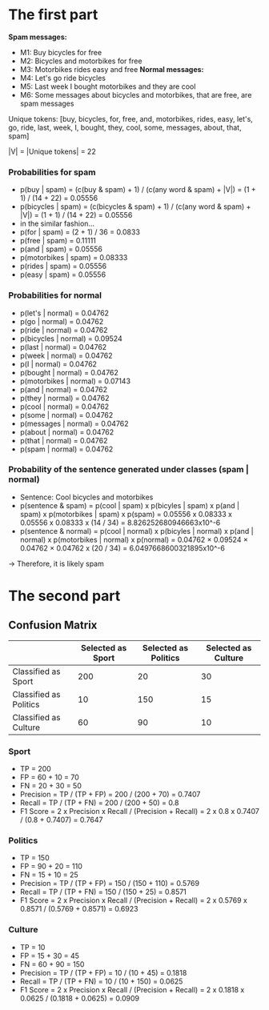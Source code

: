 # The first part

**Spam messages:**
- M1: Buy bicycles for free
- M2: Bicycles and motorbikes for free
- M3: Motorbikes rides easy and free
**Normal messages:**
- M4: Let's go ride bicycles
- M5: Last week I bought motorbikes and they are cool
- M6: Some messages about bicycles and motorbikes, that are free, are spam messages

Unique tokens: [buy, bicycles, for, free, and, motorbikes, rides, easy, let's, go, ride, last, week, I, bought, they, cool, some, messages, about, that, spam]

|V| = |Unique tokens| = 22

### Probabilities for spam
- p(buy | spam) = (c(buy & spam) + 1) / (c(any word & spam) + |V|) = (1 + 1) / (14 + 22) = 0.05556
- p(bicycles | spam) = (c(bicycles & spam) + 1) / (c(any word & spam) + |V|) = (1 + 1) / (14 + 22) = 0.05556
- in the similar fashion...
- p(for | spam) = (2 + 1) / 36 = 0.0833
- p(free | spam) = 0.11111
- p(and | spam) = 0.05556
- p(motorbikes | spam) = 0.08333
- p(rides | spam) = 0.05556
- p(easy | spam) = 0.05556

### Probabilities for normal
- p(let's | normal) = 0.04762
- p(go | normal) = 0.04762
- p(ride | normal) = 0.04762
- p(bicycles | normal) = 0.09524
- p(last | normal) = 0.04762
- p(week | normal) = 0.04762
- p(I | normal) = 0.04762
- p(bought | normal) = 0.04762
- p(motorbikes | normal) = 0.07143
- p(and | normal) = 0.04762
- p(they | normal) = 0.04762
- p(cool | normal) = 0.04762
- p(some | normal) = 0.04762
- p(messages | normal) = 0.04762
- p(about | normal) = 0.04762
- p(that | normal) = 0.04762
- p(spam | normal) = 0.04762

### Probability of the sentence generated under classes (spam | normal)
- Sentence: Cool bicycles and motorbikes
- p(sentence & spam) = p(cool | spam) x p(bicyles | spam) x p(and | spam) x p(motorbikes | spam) x p(spam) = 0.05556 x 0.08333 x 0.05556 x 0.08333 x (14 / 34) = 8.826252680946663x10^-6
- p(sentence & normal) = p(cool | normal) x p(bicyles | normal) x p(and | normal) x p(motorbikes | normal) x p(normal) = 0.04762 × 0.09524 × 0.04762 × 0.04762 x (20 / 34) = 6.0497668600321895x10^-6

-> Therefore, it is likely spam


# The second part

## Confusion Matrix

|                       | Selected as Sport | Selected as Politics | Selected as Culture |
|-----------------------|-------------------|----------------------|---------------------|
| Classified as Sport      | 200               | 20                   | 30                  |
| Classified as Politics   | 10                | 150                  | 15                  |
| Classified as Culture     | 60                | 90                   | 10                  |

### Sport
- TP = 200
- FP = 60 + 10 = 70
- FN = 20 + 30 = 50
- Precision = TP / (TP + FP) = 200 / (200 + 70) = 0.7407
- Recall = TP / (TP + FN) = 200 / (200 + 50) = 0.8
- F1 Score = 2 x Precision x Recall / (Precision + Recall) = 2 x 0.8 x 0.7407 / (0.8 + 0.7407) = 0.7647

### Politics
- TP = 150
- FP = 90 + 20 = 110
- FN = 15 + 10 = 25
- Precision = TP / (TP + FP) = 150 / (150 + 110) = 0.5769
- Recall = TP / (TP + FN) = 150 / (150 + 25) = 0.8571
- F1 Score = 2 x Precision x Recall / (Precision + Recall) = 2 x 0.5769 x 0.8571 / (0.5769 + 0.8571) = 0.6923

### Culture
- TP = 10
- FP = 15 + 30 = 45
- FN = 60 + 90 = 150
- Precision = TP / (TP + FP) = 10 / (10 + 45) = 0.1818
- Recall = TP / (TP + FN) = 10 / (10 + 150) = 0.0625
- F1 Score = 2 x Precision x Recall / (Precision + Recall) = 2 x 0.1818 x 0.0625 / (0.1818 + 0.0625) = 0.0909

